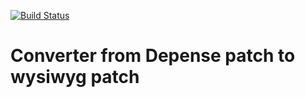 [![Build Status](https://travis-ci.com/lucasmaurice/Depense_Patch_Converter.svg?branch=master)](https://travis-ci.com/lucasmaurice/Depense_Patch_Converter)

# Converter from Depense patch to wysiwyg patch
